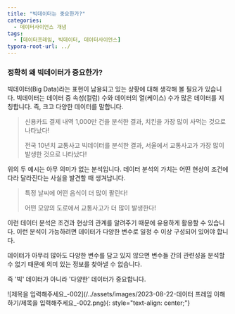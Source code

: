 ```yaml
---
title: "빅데이터는 중요한가?"
categories:
  - 데이터사이언스 개념
tags:
  - [데이터프레임, 빅데이터, 데이터사이언스]
typora-root-url: ../ 
---
```


### 정확히 왜 빅데이터가 중요한가?

빅데이터(Big Data)라는 표현이 남용되고 있는 상황에 대해 생각해 볼 필요가 있습니다.
빅데이터는 데이터 중 속성(컬럼) 수와 데이터의 열(케이스) 수가 많은 데이터를 지칭합니다. 즉, 크고 다양한 데이터를 말합니다.



> 신용카드 결제 내역 1,000만 건을 분석한 결과, 치킨을 가장 많이 사먹는 것으로 나타났다!
>
> 전국 10년치 교통사고 빅데이터를 분석한 결과, 서울에서 교통사고가 가장 많이 발생한 것으로 나타났다!



위의 두 예시는 아무 의미가 없는 분석입니다.
데이터 분석의 가치는 어떤 현상이 조건에 다라 달라진다는 사실을 발견할 때 생겨납니다.



> 특정 날씨에 어떤 음식이 더 많이 팔린다!
>
> 어떤 모양의 도로에서 교통사고가 더 많이 발생한다!



이런 데이터 분석은 조건과 현상의 관계를 알려주기 때문에 유용하게 활용할 수 있습니다.
이런 분석이 가능하려면 데이터가 다양한 변수로 일정 수 이상 구성되어 있어야 합니다.



데이터가 아무리 많아도 다양한 변수를 담고 있지 않으면 변수들 간의 관련성을 분석할 수 없기 때문에 의미 있는 정보를 찾아낼 수 없습니다.

즉 '빅' 데이터가 아니라 '다양한' 데이터가 중요합니다.



![제목을 입력해주세요_-002](/../assets/images/2023-08-22-데이터 프레임 이해하기/제목을 입력해주세요_-002.png){: style="text-align: center;"}
